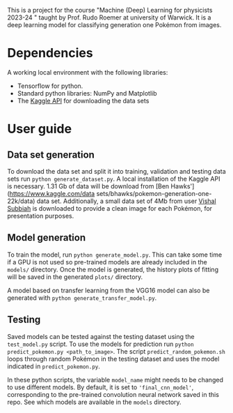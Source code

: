 This is a project for the course "Machine (Deep) Learning for physicists 2023-24 " taught by Prof. Rudo Roemer at university of Warwick.
It is a deep learning model for classifying generation one Pokémon from images.

# Dependencies

A working local environment with the following libraries:
* Tensorflow for python.
* Standard python libraries: NumPy and Matplotlib
* The [Kaggle API](https://www.kaggle.com/docs/api) for downloading the data sets

# User guide

## Data set generation

To download the data set and split it into training, validation and testing data sets run `python generate_dataset.py`. 
A local installation of the Kaggle API is necessary.
1.31 Gb of data will be download from [Ben Hawks'](https://www.kaggle.com/data sets/bhawks/pokemon-generation-one-22k/data) data set.
Additionally, a small data set of 4Mb from user [Vishal Subbiah](vishalsubbiah/pokemon-images-and-types) is downloaded to provide a clean image for each Pokémon, for presentation purposes.

## Model generation

To train the model, run `python generate_model.py`.
This can take some time if a GPU is not used so pre-trained models are already included in the `models/` directory.
Once the model is generated, the history plots of fitting will be saved in the generated `plots/` directory.


A model based on transfer learning from the VGG16 model can also be generated with `python generate_transfer_model.py`.

## Testing

Saved models can be tested against the testing dataset using the `test_model.py` script.
To use the models for prediction run `python predict_pokemon.py <path_to_image>`.
The script `predict_random_pokemon.sh` loops through random Pokémon in the testing dataset and uses the model indicated in `predict_pokemon.py`.

In these python scripts, the variable `model_name` might needs to be changed to use different models. 
By default, it is set to `'final_cnn_model'`, corresponding to the pre-trained convolution neural network saved in this repo.
See which models are available in the `models` directory.
